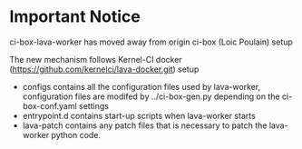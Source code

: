 # Important Notice

ci-box-lava-worker has moved away from origin ci-box (Loic Poulain) setup

The new mechanism follows Kernel-CI docker (https://github.com/kernelci/lava-docker.git) setup

* configs contains all the configuration files used by lava-worker, configuration files are modifed by ../ci-box-gen.py depending on the ci-box-conf.yaml settings
* entrypoint.d contains start-up scripts when lava-worker starts
* lava-patch contains any patch files that is necessary to patch the lava-worker python code.

